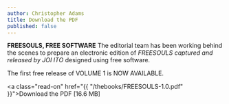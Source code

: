 ```yaml
---
author: Christopher Adams
title: Download the PDF
published: false
---
```


<strong>FREESOULS, FREE SOFTWARE</strong> The editorial team has been working behind the scenes to prepare an electronic edition of <em>FREESOULS captured and released by JOI ITO</em> designed using free software.

The first free release of VOLUME 1 is NOW AVAILABLE.

<a class="read-on" href="{{ "/thebooks/FREESOULS-1.0.pdf" }}">Download the PDF</a> [16.6 MB]

